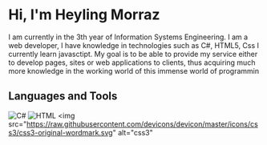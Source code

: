# Hi, I'm Heyling Morraz 
I am currently in the 3th year of Information Systems Engineering. I am a web developer, I have knowledge in technologies such as C#, HTML5, Css I currently learn javasctipt. My goal is to be able to provide my service either to develop pages, sites or web applications to clients, thus acquiring much more knowledge in the working world of this immense world of programmin

## Languages and Tools
![C#](https://img.shields.io/badge/C%20Sharp-239120.svg?style=for-the-badge&logo=C-Sharp&logoColor=white)
![HTML](https://img.shields.io/badge/html5%20-%23E34F26.svg?&style=for-the-badge&logo=html5&logoColor=white)
<img src="https://raw.githubusercontent.com/devicons/devicon/master/icons/css3/css3-original-wordmark.svg" alt="css3"

